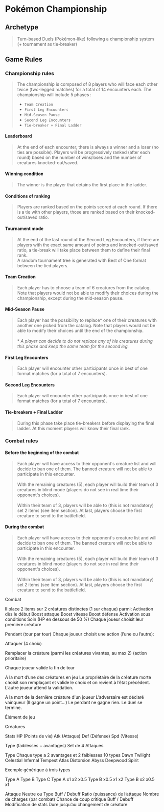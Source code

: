 # Pokémon Championship

## Archetype

> Turn-based Duels (Pokémon-like) following a championship system (+ tournament as tie-breaker)

## Game Rules

### Championship rules

> The championship is composed of 8 players who will face each other twice (two-legged matches) for a total of 14 encounters each. 
> The championship will include 5 phases :
> - `Team Creation`
> - `First Leg Encounters`
> - `Mid-Season Pause`
> - `Second Leg Encounters`
> - `Tie-breaker + Final Ladder`

#### Leaderboard

> At the end of each encounter, there is always a winner and a loser (no ties are possible). 
> Players will be progressively ranked (after each round) based on the number of wins/loses and the number of creatures knocked-out/saved.

#### Winning condition

> The winner is the player that detains the first place in the ladder.

#### Conditions of ranking 

> Players are ranked based on the points scored at each round. 
> If there is a tie with other players, those are ranked based on their knocked-out/saved ratio.

#### Tournament mode

> At the end of the last round of the Second Leg Encounters, if there are players with the exact same amount of points and knocked-out/saved ratio, a tie-break will take place between them to define their final rank.<br/>
> A random tournament tree is generated with Best of One format between the tied players.

#### Team Creation

> Each player has to choose a team of 6 creatures from the catalog. Note that players would not be able to modify their choices during the championship, except during the mid-season pause.

#### Mid-Season Pause

> Each player has the possibility to replace* one of their creatures with another one picked from the catalog. Note that players would not be able to modify their choices until the end of the championship.
> <br/><br/>* *A player can decide to do not replace any of his creatures during this phase and keep the same team for the second leg.*

#### First Leg Encounters

> Each player will encounter other participants once in best of one format matches (for a total of 7 encounters).

#### Second Leg Encounters

> Each player will encounter other participants once in best of one format matches (for a total of 7 encounters).

#### Tie-breakers + Final Ladder

> During this phase take place tie-breakers before displaying the final ladder. At this moment players will know their final rank.


### Combat rules

#### Before the beginning of the combat

> Each player will have access to their opponent's creature list and will decide to ban one of them. The banned creature will not be able to participate in this encounter.<br/><br/>
> With the remaining creatures (5), each player will build their team of 3 creatures in blind mode (players do not see in real time their opponent's choices).<br/><br/>
> Within their team of 3, players will be able to (this is not mandatory) set 2 items (see Item section).
> At last, players choose the first creature to send to the battlefield.

#### During the combat

> Each player will have access to their opponent's creature list and will decide to ban one of them. The banned creature will not be able to participate in this encounter.<br/><br/>
> With the remaining creatures (5), each player will build their team of 3 creatures in blind mode (players do not see in real time their opponent's choices).<br/><br/>
> Within their team of 3, players will be able to (this is not mandatory) set 2 items (see Item section).
> At last, players choose the first creature to send to the battlefield.


Combat

Il place 2 items sur 2 créatures distinctes (1 sur chaque) parmi:
Activation dès le début
Boost attaque
Boost vitesse
Boost défense
Activation sous conditions
Soin (HP en dessous de 50 %)
Chaque joueur choisit leur première créature


Pendant (tour par tour)
Chaque joueur choisit une action (l’une ou l’autre):

Attaquer (4 choix)

Remplacer la créature (parmi les créatures vivantes, au max 2) (action prioritaire)

Chaque joueur valide la fin de tour

A la mort d’une des créatures en jeu
Le propriétaire de la créature morte choisit son remplaçant et valide le choix et on revient à l’état précédent.
L’autre joueur attend la validation.


A la mort de la dernière créature d'un joueur
L’adversaire est déclaré vainqueur (Il gagne un point…)
Le perdant ne gagne rien.
Le duel se termine.



Élément de jeu

Créatures

Stats
HP (Points de vie)
Atk (Attaque)
Def (Défense)
Spd (Vitesse)

Type (faiblesses + avantages)
Set de 4 Attaques


Type
Chaque type a 2 avantages et 2 faiblesses
10 types
Dawn
Twilight
Celestial
Infernal
Tempest
Atlas
Distorsion
Abyss
Deepwood
Spirit

Exemple générique à trois types



Type A
Type B
Type C
Type A
x1
x2
x0.5
Type B
x0.5
x1
x2
Type B
x2
x0.5
x1


Attaque
Neutre ou Type
Buff / Debuff
Ratio (puissance) de l’attaque
Nombre de charges (par combat)
Chance de coup critique
Buff / Debuff
Modification de stats
Dure jusqu’au changement de créature
